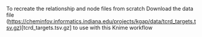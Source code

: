 To recreate the relationship and node files from scratch 
Download the data file (https://cheminfov.informatics.indiana.edu/projects/kgap/data/tcrd_targets.tsv.gz)[tcrd_targets.tsv.gz] to use with this Knime workflow

